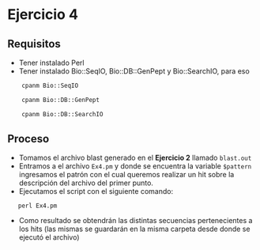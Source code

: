 # Ejercicio 4

## Requisitos

-   Tener instalado Perl
-   Tener instalado Bio::SeqIO, Bio::DB::GenPept y Bio::SearchIO, para eso

```bash
    cpanm Bio::SeqIO
```

```bash
    cpanm Bio::DB::GenPept
```

```bash
    cpanm Bio::DB::SearchIO
```

## Proceso

-   Tomamos el archivo blast generado en el **Ejercicio 2** llamado `blast.out`
-   Entramos a el archivo `Ex4.pm` y donde se encuentra la variable `$pattern` ingresamos el patrón con el cual queremos realizar un hit sobre la descripción del archivo del primer punto.
-   Ejecutamos el script con el siguiente comando:

```
   perl Ex4.pm
```

-   Como resultado se obtendrán las distintas secuencias pertenecientes a los hits (las mismas se guardarán en la misma carpeta desde donde se ejecutó el archivo)
